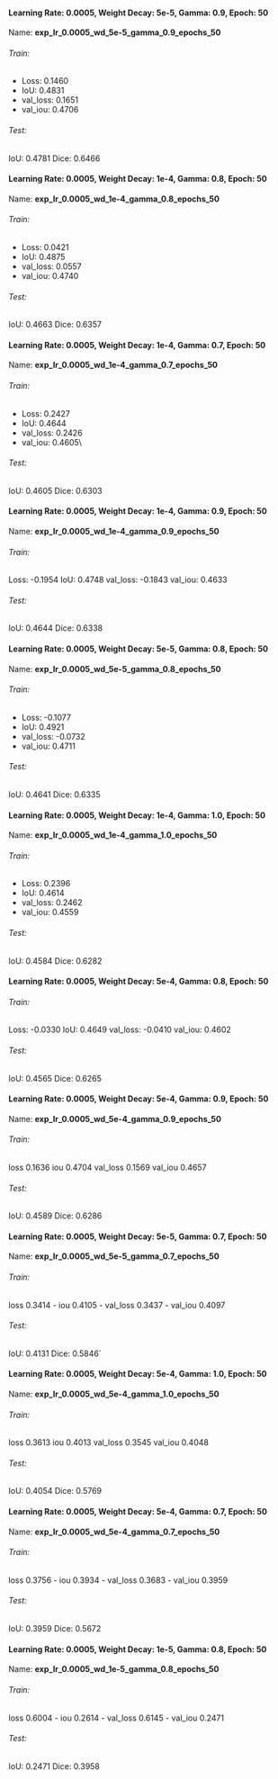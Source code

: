#### Learning Rate: 0.0005, Weight Decay: 5e-5, Gamma: 0.9, Epoch: 50
Name: **exp_lr_0.0005_wd_5e-5_gamma_0.9_epochs_50**
###### Train:
- Loss: 0.1460 
- IoU: 0.4831
- val_loss: 0.1651
- val_iou: 0.4706
###### Test:
IoU: 0.4781
Dice: 0.6466
#### Learning Rate: 0.0005, Weight Decay: 1e-4, Gamma: 0.8, Epoch: 50
Name: **exp_lr_0.0005_wd_1e-4_gamma_0.8_epochs_50**
###### Train:
- Loss: 0.0421 
- IoU: 0.4875 
- val_loss: 0.0557 
- val_iou: 0.4740
###### Test:
IoU: 0.4663
Dice: 0.6357


#### Learning Rate: 0.0005, Weight Decay: 1e-4, Gamma: 0.7, Epoch: 50
Name: **exp_lr_0.0005_wd_1e-4_gamma_0.7_epochs_50**
###### Train:
- Loss:  0.2427 
- IoU: 0.4644
- val_loss: 0.2426
- val_iou: 0.4605\
###### Test:
IoU: 0.4605
Dice: 0.6303
#### Learning Rate: 0.0005, Weight Decay: 1e-4, Gamma: 0.9, Epoch: 50
Name: **exp_lr_0.0005_wd_1e-4_gamma_0.9_epochs_50**
###### Train:
Loss: -0.1954
IoU: 0.4748
val_loss: -0.1843
val_iou: 0.4633

###### Test:
IoU: 0.4644
Dice: 0.6338

#### Learning Rate: 0.0005, Weight Decay: 5e-5, Gamma: 0.8, Epoch: 50
Name: **exp_lr_0.0005_wd_5e-5_gamma_0.8_epochs_50**
###### Train:
- Loss: -0.1077
- IoU: 0.4921
- val_loss: -0.0732
- val_iou: 0.4711
###### Test:
IoU: 0.4641
Dice: 0.6335
#### Learning Rate: 0.0005, Weight Decay: 1e-4, Gamma: 1.0, Epoch: 50
Name: **exp_lr_0.0005_wd_1e-4_gamma_1.0_epochs_50**
###### Train:
- Loss: 0.2396
- IoU: 0.4614
- val_loss: 0.2462
- val_iou: 0.4559
###### Test:
IoU: 0.4584
Dice: 0.6282
#### Learning Rate: 0.0005, Weight Decay: 5e-4, Gamma: 0.8, Epoch: 50
###### Train:
Loss: -0.0330
IoU: 0.4649
val_loss: -0.0410
val_iou: 0.4602
###### Test:
IoU: 0.4565
Dice: 0.6265

#### Learning Rate: 0.0005, Weight Decay: 5e-4, Gamma: 0.9, Epoch: 50 
Name: **exp_lr_0.0005_wd_5e-4_gamma_0.9_epochs_50**
###### Train:
loss 0.1636
iou 0.4704
val_loss 0.1569
val_iou 0.4657
###### Test:
IoU: 0.4589
Dice: 0.6286

#### Learning Rate: 0.0005, Weight Decay: 5e-5, Gamma: 0.7, Epoch: 50
Name: **exp_lr_0.0005_wd_5e-5_gamma_0.7_epochs_50**
###### Train:
loss 0.3414 - iou 0.4105 - val_loss 0.3437 - val_iou 0.4097
###### Test:
IoU: 0.4131
	Dice: 0.5846`

#### Learning Rate: 0.0005, Weight Decay: 5e-4, Gamma: 1.0, Epoch: 50
Name: **exp_lr_0.0005_wd_5e-4_gamma_1.0_epochs_50**
###### Train:
loss 0.3613
iou 0.4013
val_loss 0.3545
val_iou 0.4048
###### Test:
IoU: 0.4054
Dice: 0.5769

#### Learning Rate: 0.0005, Weight Decay: 5e-4, Gamma: 0.7, Epoch: 50
Name: **exp_lr_0.0005_wd_5e-4_gamma_0.7_epochs_50**
###### Train:
loss 0.3756 - iou 0.3934 - val_loss 0.3683 - val_iou 0.3959
###### Test:
IoU: 0.3959
Dice: 0.5672

#### Learning Rate: 0.0005, Weight Decay: 1e-5, Gamma: 0.8, Epoch: 50
Name: **exp_lr_0.0005_wd_1e-5_gamma_0.8_epochs_50**

###### Train:
loss 0.6004 - iou 0.2614 - val_loss 0.6145 - val_iou 0.2471

###### Test:
IoU: 0.2471
Dice: 0.3958